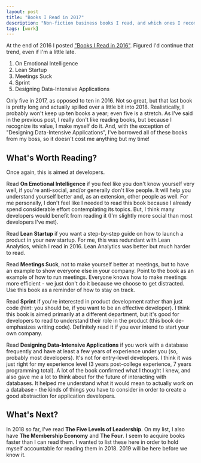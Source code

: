 ```yaml
---
layout: post
title: "Books I Read in 2017"
description: "Non-fiction business books I read, and which ones I recommend."
tags: [work]
---
```


At the end of 2016 I posted ["Books I Read in 2016"](https://planetlotus.github.io/2016/12/19/books-i-read.html). Figured I'd continue that trend, even if I'm a little late.

1. On Emotional Intelligence
2. Lean Startup
3. Meetings Suck
4. Sprint
5. Designing Data-Intensive Applications

Only five in 2017, as opposed to ten in 2016. Not so great, but that last book is pretty long and actually spilled over a little bit into 2018. Realistically, I probably won't keep up ten books a year; even five is a stretch. As I've said in the previous post, I really don't like reading books, but because I recognize its value, I make myself do it. And, with the exception of "Designing Data-Intensive Applications", I've borrowed all of these books from my boss, so it doesn't cost me anything but my time!

What's Worth Reading?
---------------------

Once again, this is aimed at developers.

Read **On Emotional Intelligence** if you feel like you don't know yourself very well, if you're anti-social, and/or generally don't like people. It will help you understand yourself better and, as an extension, other people as well. For me personally, I don't feel like I needed to read this book because I already spend considerable effort contemplating its topics. But, I think many developers would benefit from reading it (I'm slightly more social than most developers I've met).

Read **Lean Startup** if you want a step-by-step guide on how to launch a product in your new startup. For me, this was redundant with Lean Analytics, which I read in 2016. Lean Analytics was better but much harder to read.

Read **Meetings Suck**, not to make yourself better at meetings, but to have an example to show everyone else in your company. Point to the book as an example of how to run meetings. Everyone knows how to make meetings more efficient - we just don't do it because we choose to get distracted. Use this book as a reminder of how to stay on track.

Read **Sprint** if you're interested in product development rather than just code (hint: you should be, if you want to be an effective developer). I think this book is aimed primarily at a different department, but it's good for developers to read to understand their role in the product (this book de-emphasizes writing code). Definitely read it if you ever intend to start your own company.

Read **Designing Data-Intensive Applications** if you work with a database frequently and have at least a few years of experience under you (so, probably most developers). It's not for entry-level developers. I think it was just right for my experience level (3 years post-college experience, 7 years programming total). A lot of the book confirmed what I thought I knew, and also gave me a lot to think about for the future of interacting with databases. It helped me understand what it would mean to actually work on a database - the kinds of things you have to consider in order to create a good abstraction for application developers.

What's Next?
------------

In 2018 so far, I've read **The Five Levels of Leadership**. On my list, I also have **The Membership Economy** and **The Four**. I seem to acquire books faster than I can read them. I wanted to list these here in order to hold myself accountable for reading them in 2018. 2019 will be here before we know it.

